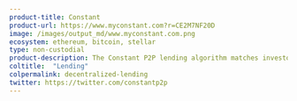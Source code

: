 ```yaml
---
product-title: Constant
product-url: https://www.myconstant.com?r=CE2M7NF20D
image: /images/output_md/www.myconstant.com.png
ecosystem: ethereum, bitcoin, stellar
type: non-custodial
product-description: The Constant P2P lending algorithm matches investors with borrowers glad to pay their rates.
coltitle:  "Lending"
colpermalink: decentralized-lending
twitter: https://twitter.com/constantp2p
---
```

